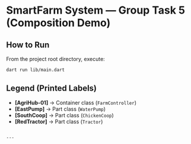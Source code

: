 # SmartFarm System — Group Task 5 (Composition Demo)

## How to Run
From the project root directory, execute:

```bash
dart run lib/main.dart
````

## Legend (Printed Labels)

* **[AgriHub-01]** → Container class (`FarmController`)
* **[EastPump]** → Part class (`WaterPump`)
* **[SouthCoop]** → Part class (`ChickenCoop`)
* **[RedTractor]** → Part class (`Tractor`)

````

---

